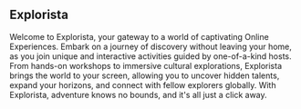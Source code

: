 ## Explorista


Welcome to Explorista, your gateway to a world of captivating Online Experiences. Embark on a journey of discovery without leaving your home, as you join unique and interactive activities guided by one-of-a-kind hosts. From hands-on workshops to immersive cultural explorations, Explorista brings the world to your screen, allowing you to uncover hidden talents, expand your horizons, and connect with fellow explorers globally. With Explorista, adventure knows no bounds, and it's all just a click away.

